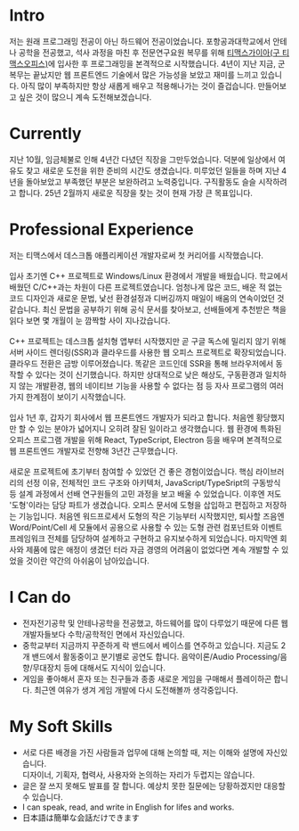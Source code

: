 # Intro

저는 원래 프로그래밍 전공이 아닌 하드웨어 전공이었습니다. 포항공과대학교에서 안테나 공학을 전공했고, 석사 과정을 마친 후 전문연구요원 복무를 위해 [티맥스가이아(구 티맥스오피스)](https://www.tmax.co.kr/tmaxoffice)에 입사한 후 프로그래밍을 본격적으로 시작했습니다. 4년이 지난 지금, 군 복무는 끝났지만 웹 프론트엔드 기술에서 많은 가능성을 보았고 재미를 느끼고 있습니다. 아직 많이 부족하지만 항상 새롭게 배우고 적용해나가는 것이 즐겁습니다. 만들어보고 싶은 것이 많으니 계속 도전해보겠습니다.

# Currently

지난 10월, 임금체불로 인해 4년간 다녔던 직장을 그만두었습니다. 덕분에 일상에서 여유도 찾고 새로운 도전을 위한 준비의 시간도 생겼습니다. 미루었던 일들을 하며 지난 4년을 돌아보았고 부족했던 부분은 보완하려고 노력중입니다. 구직활동도 슬슬 시작하려고 합니다. 25년 2월까지 새로운 직장을 찾는 것이 현재 가장 큰 목표입니다.

# Professional Experience

저는 티맥스에서 데스크톱 애플리케이션 개발자로써 첫 커리어를 시작했습니다.
<br /> <br />
입사 초기엔 C++ 프로젝트로 Windows/Linux 환경에서 개발을 배웠습니다. 학교에서 배웠던 C/C++과는 차원이 다른 프로젝트였습니다. 엄청나게 많은 코드, 배운 적 없는 코드 디자인과 새로운 문법, 낯선 환경설정과 디버깅까지 매일이 배움의 연속이었던 것 같습니다. 최신 문법을 공부하기 위해 공식 문서를 찾아보고, 선배들에게 추천받은 책을 읽다 보면 몇 개월이 눈 깜짝할 사이 지나갔습니다.
<br /> <br />
C++ 프로젝트는 데스크톱 설치형 앱부터 시작했지만 곧 구글 독스에 밀리지 않기 위해 서버 사이드 렌더링(SSR)과 클라우드를 사용한 웹 오피스 프로젝트로 확장되었습니다. 클라우드 전환은 금방 이루어졌습니다. 똑같은 코드인데 SSR을 통해 브라우저에서 동작할 수 있다는 것이 신기했습니다. 하지만 상대적으로 낮은 해상도, 구동환경과 일치하지 않는 개발환경, 웹의 네이티브 기능을 사용할 수 없다는 점 등 자사 프로그램의 여러가지 한계점이 보이기 시작했습니다.
<br /> <br />
입사 1년 후, 갑자기 회사에서 웹 프론트엔드 개발자가 되라고 합니다. 처음엔 황당했지만 할 수 있는 분야가 넓어지니 오히려 잘된 일이라고 생각했습니다. 웹 환경에 특화된 오피스 프로그램 개발을 위해 React, TypeScript, Electron 등을 배우며 본격적으로 웹 프론트엔드 개발자로 전향해 3년간 근무했습니다.
<br /> <br />
새로운 프로젝트에 초기부터 참여할 수 있었던 건 좋은 경험이었습니다. 핵심 라이브러리의 선정 이유, 전체적인 코드 구조와 아키텍처, JavaScript/TypeSript의 구동방식 등 설계 과정에서 선배 연구원들의 고민 과정을 보고 배울 수 있었습니다. 이후엔 저도 '도형'이라는 담당 파트가 생겼습니다. 오피스 문서에 도형을 삽입하고 편집하고 저장하는 기능입니다. 처음엔 워드프로세서 도형의 작은 기능부터 시작했지만, 퇴사할 즈음엔 Word/Point/Cell 세 모듈에서 공용으로 사용할 수 있는 도형 관련 컴포넌트와 이벤트 프레임워크 전체를 담당하여 설계하고 구현하고 유지보수하게 되었습니다. 마지막엔 회사와 제품에 많은 애정이 생겼던 터라 자금 경영의 어려움이 없었다면 계속 개발할 수 있었을 것이란 약간의 아쉬움이 남아있습니다.

# I Can do

- 전자전기공학 및 안테나공학을 전공했고, 하드웨어를 많이 다루었기 때문에 다른 웹 개발자들보다 수학/공학적인 면에서 자신있습니다.
- 중학교부터 지금까지 꾸준하게 락 밴드에서 베이스를 연주하고 있습니다. 지금도 2개 밴드에서 활동중이고 분기별로 공연도 합니다. 음악이론/Audio Processing/음향/무대장치 등에 대해서도 지식이 있습니다.
- 게임을 좋아해서 혼자 또는 친구들과 종종 새로운 게임을 구매해서 플레이하곤 합니다. 최근엔 여유가 생겨 게임 개발에 다시 도전해볼까 생각중입니다.

# My Soft Skills

- 서로 다른 배경을 가진 사람들과 업무에 대해 논의할 때, 저는 이해와 설명에 자신있습니다.
  <br /> 디자이너, 기획자, 협력사, 사용자와 논의하는 자리가 두렵지는 않습니다.
- 글은 잘 쓰지 못해도 발표를 잘 합니다. 예상치 못한 질문에는 당황하겠지만 대응할 수 있습니다.
- I can speak, read, and write in English for lifes and works.
- 日本語は簡単な会話だけできます
